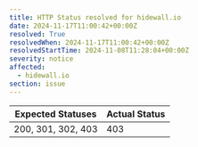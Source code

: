 ```yaml
---
title: HTTP Status resolved for hidewall.io
date: 2024-11-17T11:00:42+00:00Z
resolved: True
resolvedWhen: 2024-11-17T11:00:42+00:00Z
resolvedStartTime: 2024-11-08T11:28:04+00:00Z
severity: notice
affected:
  - hidewall.io
section: issue
---
```


| Expected Statuses | Actual Status  |
|-------------------|----------------|
| 200, 301, 302, 403 | 403 |
